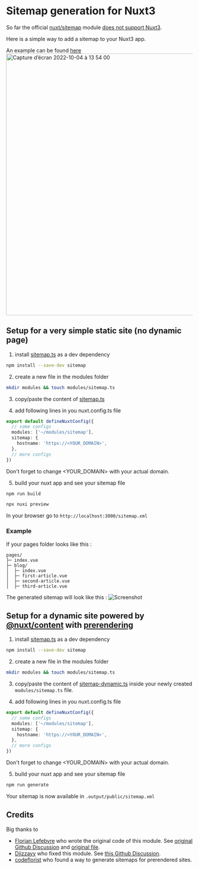 # Sitemap generation for Nuxt3
So far the official [nuxt/sitemap](https://sitemap.nuxtjs.org/) module [does not support Nuxt3](https://github.com/nuxt-community/sitemap-module/discussions/234).

Here is a simple way to add a sitemap to your Nuxt3 app.

An example can be found [here](https://monpetitsommet.fr/sitemap.xml)
<img width="705" alt="Capture d’écran 2022-10-04 à 13 54 00" src="https://user-images.githubusercontent.com/25749578/194003648-6e90e968-423d-4909-916a-4b5231efd1c5.png">

## Setup for a very simple static site (no dynamic page)
1. install [sitemap.ts](sitemap.ts) as a dev dependency
```bash
npm install --save-dev sitemap
```

2. create a new file in the modules folder
```bash
mkdir modules && touch modules/sitemap.ts
```

3. copy/paste the content of [sitemap.ts](sitemap.ts)

4. add following lines in you nuxt.config.ts file
```ts
export default defineNuxtConfig({
  // some configs
  modules: ['~/modules/sitemap'],
  sitemap: {
    hostname: 'https://<YOUR_DOMAIN>',
  },
  // more configs
})
```
Don't forget to change <YOUR_DOMAIN> with your actual domain.

5. build your nuxt app and see your sitemap file
```bash
npm run build
```
```bash
npx nuxi preview
```

In your browser go to `http://localhost:3000/sitemap.xml`

### Example
If your pages folder looks like this :

```
pages/
├─ index.vue
├─ blog/
│  ├─ index.vue
│  ├─ first-article.vue
│  ├─ second-article.vue
│  ├─ third-article.vue
```

The generated sitemap will look like this :
![Screenshot](screenshot.png)

## Setup for a dynamic site powered by [@nuxt/content](https://content.nuxtjs.org/) with [prerendering](https://v3.nuxtjs.org/guide/deploy/static-hosting#prerendering)
1. install [sitemap.ts](sitemap.ts) as a dev dependency
```bash
npm install --save-dev sitemap
```

2. create a new file in the modules folder
```bash
mkdir modules && touch modules/sitemap.ts
```

3. copy/paste the content of [sitemap-dynamic.ts](sitemap-dynamic.ts) inside your newly created `modules/sitemap.ts` file.

4. add following lines in you nuxt.config.ts file
```ts
export default defineNuxtConfig({
  // some configs
  modules: ['~/modules/sitemap'],
  sitemap: {
    hostname: 'https://<YOUR_DOMAIN>',
  },
  // more configs
})
```
Don't forget to change <YOUR_DOMAIN> with your actual domain.

5. build your nuxt app and see your sitemap file
```bash
npm run generate
```

Your sitemap is now available in `.output/public/sitemap.xml`


## Credits
Big thanks to
- [Florian Lefebvre](https://github.com/florian-lefebvre) who wrote the original code of this module. See [original Github Discussion](https://github.com/nuxt/framework/discussions/3582) and [original file](https://github.com/florian-lefebvre/portfolio/blob/c513428dea912a19ffb684b8b571b08b8882158c/modules/sitemap.ts).
- [Diizzayy](https://github.com/Diizzayy) who fixed this module. See [this Github Discussion](https://github.com/nuxt/framework/discussions/4568).
- [codeflorist](https://github.com/codeflorist) who found a way to generate sitemaps for prerendered sites.

